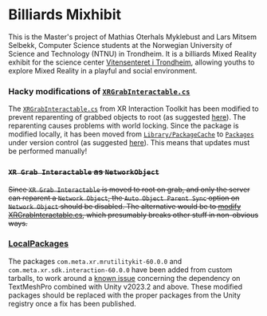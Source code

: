 # Billiards Mixhibit

This is the Master's project of Mathias Oterhals Myklebust and Lars Mitsem Selbekk,
Computer Science students at the Norwegian University of Science and Technology (NTNU) in Trondheim.
It is a billiards Mixed Reality exhibit for the science center [Vitensenteret i Trondheim](https://vitensenteret.com/),
allowing youths to explore Mixed Reality in a playful and social environment.

### Hacky modifications of [`XRGrabInteractable.cs`](Packages/com.unity.xr.interaction.toolkit@2.5.2/Runtime/Interaction/Interactables/XRGrabInteractable.cs)

The [`XRGrabInteractable.cs`](Packages/com.unity.xr.interaction.toolkit@2.5.2/Runtime/Interaction/Interactables/XRGrabInteractable.cs) from XR Interaction Toolkit has been modified to prevent reparenting of grabbed objects to root (as suggested [here](https://gamedev.stackexchange.com/a/198143)). The reparenting causes problems with world locking. Since the package is modified locally, it has been moved from [`Library/PackageCache`](Library/PackageCache) to [`Packages`](Packages) under version control (as suggested [here](https://forum.unity.com/threads/how-to-locally-modify-source-code-in-a-package.1445890/#post-9064735)). This means that updates must be performed manually!

### ~~`XR Grab Interactable` as `NetworkObject`~~

~~Since `XR Grab Interactable` is moved to root on grab, and only the server can reparent a `Network Object`, the `Auto Object Parent Sync` option on `Network Object` should be disabled. The alternative would be to [modify XRGrabInteractable.cs](https://gamedev.stackexchange.com/a/198143), which presumably breaks other stuff in non-obvious ways.~~


### [LocalPackages](LocalPackages)

The packages `com.meta.xr.mrutilitykit-60.0.0` and `com.meta.xr.sdk.interaction-60.0.0` have been added from custom tarballs, to work around a [known issue](https://developer.oculus.com/downloads/package/meta-xr-mr-utility-kit-upm/#known-issues) concerning the dependency on TextMeshPro combined with Unity v2023.2 and above. These modified packages should be replaced with the proper packages from the Unity registry once a fix has been published.